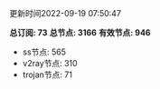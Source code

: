 更新时间2022-09-19 07:50:47

**总订阅: 73**
**总节点: 3166**
**有效节点: 946**
- ss节点: 565
- v2ray节点: 310
- trojan节点: 71
